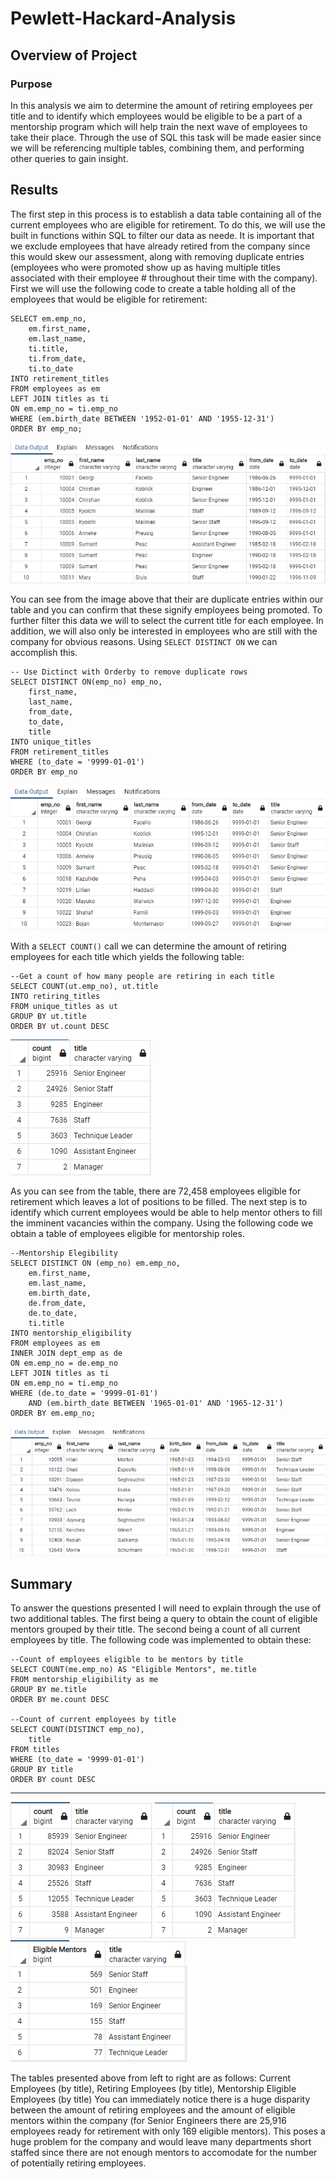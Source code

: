 # Pewlett-Hackard-Analysis

## Overview of Project

### Purpose

In this analysis we aim to determine the amount of retiring employees per title and to identify which employees would be eligible to be a part of a mentorship program which will help train the next wave of employees to take their place. Through the use of SQL this task will be made easier since we will be referencing multiple tables, combining them, and performing other queries to gain insight. 

## Results
The first step in this process is to establish a data table containing all of the current employees who are eligible for retirement. To do this, we will use the built in functions within SQL to filter our data as neede. It is important that we exclude employees that have already retired from the company since this would skew our assessment, along with removing duplicate entries (employees who were promoted show up as having multiple titles associated with their employee # throughout their time with the company). First we will use the following code to create a table holding all of the employees that would be eligible for retirement:

```
SELECT em.emp_no,
	em.first_name,
	em.last_name,
	ti.title,
	ti.from_date,
	ti.to_date
INTO retirement_titles
FROM employees as em
LEFT JOIN titles as ti
ON em.emp_no = ti.emp_no
WHERE (em.birth_date BETWEEN '1952-01-01' AND '1955-12-31')
ORDER BY emp_no;

```
![retirement_titles](https://github.com/brand0j/Pewlett-Hackard-Analysis/blob/main/Resources/retirement_titles.PNG)

You can see from the image above that their are duplicate entries within our table and you can confirm that these signify employees being promoted. To further filter this data we will to select the current title for each employee. In addition, we will also only be interested in employees who are still with the company for obvious reasons. Using ```SELECT DISTINCT ON``` we can accomplish this.

```
-- Use Dictinct with Orderby to remove duplicate rows
SELECT DISTINCT ON(emp_no) emp_no,
	first_name,
	last_name,
	from_date,
	to_date,
	title
INTO unique_titles
FROM retirement_titles
WHERE (to_date = '9999-01-01')
ORDER BY emp_no

```
![unique_titles](https://github.com/brand0j/Pewlett-Hackard-Analysis/blob/main/Resources/unique_titles.PNG)

With a ```SELECT COUNT()``` call we can determine the amount of retiring employees for each title which yields the following table:

```
--Get a count of how many people are retiring in each title
SELECT COUNT(ut.emp_no), ut.title
INTO retiring_titles
FROM unique_titles as ut
GROUP BY ut.title
ORDER BY ut.count DESC
```

![title_count](https://github.com/brand0j/Pewlett-Hackard-Analysis/blob/main/Resources/title_count.PNG)

As you can see from the table, there are 72,458 employees eligible for retirement which leaves a lot of positions to be filled. The next step is to identify which current employees would be able to help mentor others to fill the imminent vacancies within the company. Using the following code we obtain a table of employees eligible for mentorship roles.

```
--Mentorship Elegibility
SELECT DISTINCT ON (emp_no) em.emp_no,
	em.first_name,
	em.last_name,
	em.birth_date,
	de.from_date,
	de.to_date,
	ti.title
INTO mentorship_eligibility
FROM employees as em
INNER JOIN dept_emp as de
ON em.emp_no = de.emp_no
LEFT JOIN titles as ti
ON em.emp_no = ti.emp_no
WHERE (de.to_date = '9999-01-01')
	AND (em.birth_date BETWEEN '1965-01-01' AND '1965-12-31')
ORDER BY em.emp_no;
```

![mentorship_eligibility](https://github.com/brand0j/Pewlett-Hackard-Analysis/blob/main/Resources/mentorship_eligibility.PNG)


## Summary
To answer the questions presented I will need to explain through the use of two additional tables. The first being a query to obtain the count of eligible mentors grouped by their title. The second being a count of all current employees by title. The following code was implemented to obtain these:

```
--Count of employees eligible to be mentors by title
SELECT COUNT(me.emp_no) AS "Eligible Mentors", me.title 
FROM mentorship_eligibility as me
GROUP BY me.title
ORDER BY me.count DESC

--Count of current employees by title
SELECT COUNT(DISTINCT emp_no),
	title
FROM titles
WHERE (to_date = '9999-01-01')
GROUP BY title
ORDER BY count DESC
```

--------------------------------------------------------------------------------------------------------------------------------------------------------------------------------

![current_employees](https://github.com/brand0j/Pewlett-Hackard-Analysis/blob/main/Resources/current_employees.PNG)
![title_count](https://github.com/brand0j/Pewlett-Hackard-Analysis/blob/main/Resources/title_count.PNG)
![mentorship_eligibility_count](https://github.com/brand0j/Pewlett-Hackard-Analysis/blob/main/Resources/mentorship_eligibility_count.PNG)


The tables presented above from left to right are as follows: Current Employees (by title), Retiring Employees (by title), Mentorship Eligible Employees (by title)
You can immediately notice there is a huge disparity between the amount of retiring employees and the amount of eligible mentors within the company (for Senior Engineers there are 25,916 employees ready for retirement with only 169 eligible mentors). This poses a huge problem for the company and would leave many departments short staffed since there are not enough mentors to accomodate for the number of potentially retiring employees.
